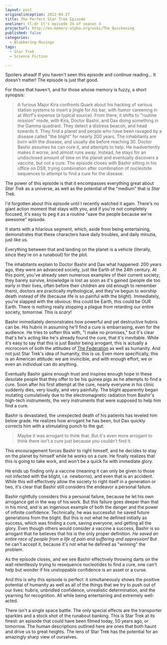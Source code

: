 ```yaml
---
layout: post
originalinception: 2012-04-27
title: The Perfect Star Trek Episode
oneliner: tl;dr It's episode 24 of season 4
projecturl: http://en.memory-alpha.org/wiki/The_Quickening
published: false
categories:
  - Blabbering Musings
tags:
  - Star Trek
  - Science Fiction

---
```


Spoilers ahead! If you haven't seen this episode and continue reading... It doesn't matter! The episode is just that good.

For those that haven't, and for those whose memory is fuzzy, a short synopsis:

> A furious Major Kira confronts Quark about his hacking of various station systems to insert a jingle for his bar, with humor careening in at Worf's expense (a typical source). From there, it shifts to "routine mission" mode, with Kira, Doctor Bashir, and Dax doing something in the Gamma quadrant. They detect a distress beacon, and head towards it. They find a planet and people who have been ravaged by a disease called "the blight" for nearly 200 years. The inhabitants are born with the disease, and usually die before reaching 30. Doctor Bashir assumes he can cure it, and attempts to help. He inadvertently makes it worse, and almost runs away. Instead, he stays for an undisclosed amount of time on the planet and eventually discovers a vaccine, but not a cure. The episode closes with Bashir sitting in his office on DS9, trying combination after combination of nucleotide sequences to attempt to find a cure for the disease.

The power of this episode is that it encompasses everything great about _Star Trek_ as a universe, as well as the potential of the "medium" that is _Star Trek_.

I'd forgotten about this episode until I recently watched it again. There's no giant action moment that stays with you, and if you're not completely focused, it's easy to peg it as a routine "save the people because we're awesome" episode.

It starts with a hilarious segment, which, aside from being entertaining, demonstrates that these characters have daily troubles, and daily minutia, just like us.

Everything between that and landing on the planet is a vehicle (literally, since they're on a runabout) for the plot.

The inhabitants explain to Doctor Bashir and Dax what happened: 200 years ago, they were an advanced society, just like Earth of the 24th century. At this point, you've already seen numerous examples of their current society; they barely survive, knowledge is lost as soon as it's gained (people die too early in their lives, often before their children are old enough to remember them), doctors are practically mythological, and they've begun to worship death instead of life (because life is so painful with the blight). Immediately, you're slapped with the obvious: this could be Earth, this could be OUR Earth. There is nothing really stopping a plague from retarding our entire society, tomorrow. This is _scary_! 

Bashir immediately demonstrates how powerful and yet destructive hubris can be. His hubris in assuming he'll find a cure is embarrasing, even for the audience. He tries to soften this with, "I make no promises," but it's clear that's he's acting like he's already found the cure, that it's inevitable. While it's easy to say that this is just Bashir being arrogant, this is actually a microcosm of both the attitudes of [The Federation][] as well as humanity. And not just Star Trek's idea of humanity, this is us. Even more specifically, this is an American attitude: we are invincible, and with enough effort, we or even an individual can do anything.

Eventually Bashir gains enough trust and inspires enough hope in these desolate people that they offer to be his guinea pigs as he attempts to find a cure. Soon after his first attempt at the cure, nearly everyone in his clinic suddenly dies, very loudly, and very painfully. The blight apparently began mutating cumulatively due to the electromagnetic radiation from Bashir's high-tech instruments, the very instruments that were supposed to help him find a cure.

Bashir is devastated, the unexpected death of his patients has leveled him below grade. He realizes how arrogant he has been, but Dax quickly corrects him with a stimulating punch to the gut:

> Maybe it was arrogant to think that. But it's even more arrogant to think there isn't a cure just because _you_ couldn't find it.

This encouragement forces Bashir to right himself, and he decides to stay on the planet by himself while he works on a cure. He finally realizes that this is going to take work, and won't be a quick fix with immediate glory.

He ends up finding only a vaccine (meaning it can only be given to those not infected with the blight, i.e. newborns), and even that is an accident. While this will effectively allow the society to right itself in a generation or two, it's clear that Bashir still considers the endeavor a personal failure.

Bashir rightfully considers this a personal failure, because he let his own arrogance get in the way of his work. But this failure goes deeper than that in his mind, and is an ingenious example of both the danger and the power of infinite confidence. Technically, he was successful: he saved future generations from the blight. But this is not what he defined initially as success, which was finding a cure, saving everyone, and getting all the glory. Even though others would consider a vaccine a success, Bashir is so arrogant that he believes that his is the only proper definition. _He saved an entire race of people from a life of pain and suffering and oppression!_ But he can't accept it, because it's not what he defined as "winning" the problem.

As the episode closes, and we see Bashir effectively throwing darts on the wall relentlessly trying to resequence nucleotides to find a cure, one can't help but wonder if his unstoppable confidence is an asset or a curse.

And this is why this episode is perfect: it simultaneously shows the positive potential of humanity as well as all of the things that we try to push out of our lives: hubris, unbridled confidence, unrealistic determination, and the yearning for recognition. All while being entertaining and extremely well-acted.

There isn't a single space battle. The only special effects are the transporter sparkles and a stock shot of the runabout banking. This is Star Trek at its finest: an episode that could have been filmed today, 50 years ago, or tomorrow. The human descriptions outlined here are ones that both haunt and drive us to great heights. The lens of Star Trek has the potential for an amazingly sharp view of ourselves.


[The Federation]: http://en.wikipedia.org/wiki/Federation_%28Star_Trek%29
